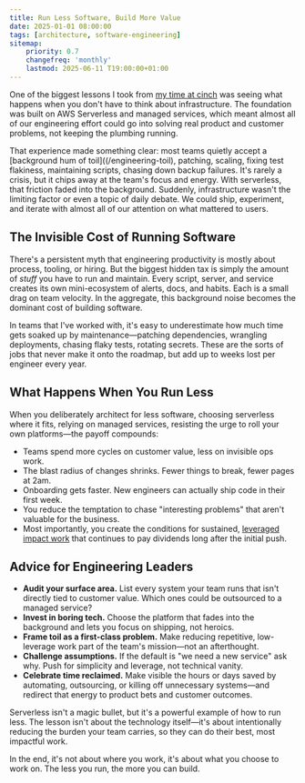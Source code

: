 ```yaml
---
title: Run Less Software, Build More Value
date: 2025-01-01 08:00:00
tags: [architecture, software-engineering]
sitemap:
    priority: 0.7
    changefreq: 'monthly'
    lastmod: 2025-06-11 T19:00:00+01:00
---
```


One of the biggest lessons I took from [my time at cinch](/stuff-learned-at-cinch) was seeing what happens when you don't have to think about infrastructure. The foundation was built on AWS Serverless and managed services, which meant almost all of our engineering effort could go into solving real product and customer problems, not keeping the plumbing running.

That experience made something clear: most teams quietly accept a [background hum of toil]((/engineering-toil), patching, scaling, fixing test flakiness, maintaining scripts, chasing down backup failures. It's rarely a crisis, but it chips away at the team's focus and energy. With serverless, that friction faded into the background. Suddenly, infrastructure wasn't the limiting factor or even a topic of daily debate. We could ship, experiment, and iterate with almost all of our attention on what mattered to users.

## The Invisible Cost of Running Software

There's a persistent myth that engineering productivity is mostly about process, tooling, or hiring. But the biggest hidden tax is simply the amount of *stuff* you have to run and maintain. Every script, server, and service creates its own mini-ecosystem of alerts, docs, and habits. Each is a small drag on team velocity. In the aggregate, this background noise becomes the dominant cost of building software.

In teams that I've worked with, it's easy to underestimate how much time gets soaked up by maintenance—patching dependencies, wrangling deployments, chasing flaky tests, rotating secrets. These are the sorts of jobs that never make it onto the roadmap, but add up to weeks lost per engineer every year.

## What Happens When You Run Less

When you deliberately architect for less software, choosing serverless where it fits, relying on managed services, resisting the urge to roll your own platforms—the payoff compounds:

- Teams spend more cycles on customer value, less on invisible ops work.
- The blast radius of changes shrinks. Fewer things to break, fewer pages at 2am.
- Onboarding gets faster. New engineers can actually ship code in their first week.
- You reduce the temptation to chase "interesting problems" that aren't valuable for the business.
- Most importantly, you create the conditions for sustained, [leveraged impact work](/doing-leveraged-work) that continues to pay dividends long after the initial push.

## Advice for Engineering Leaders

- **Audit your surface area.** List every system your team runs that isn't directly tied to customer value. Which ones could be outsourced to a managed service?
- **Invest in boring tech.** Choose the platform that fades into the background and lets you focus on shipping, not heroics.
- **Frame toil as a first-class problem.** Make reducing repetitive, low-leverage work part of the team's mission—not an afterthought.
- **Challenge assumptions.** If the default is "we need a new service" ask why. Push for simplicity and leverage, not technical vanity.
- **Celebrate time reclaimed.** Make visible the hours or days saved by automating, outsourcing, or killing off unnecessary systems—and redirect that energy to product bets and customer outcomes.

Serverless isn't a magic bullet, but it's a powerful example of how to run less. The lesson isn't about the technology itself—it's about intentionally reducing the burden your team carries, so they can do their best, most impactful work.

In the end, it's not about where you work, it's about what you choose to work on. The less you run, the more you can build.

